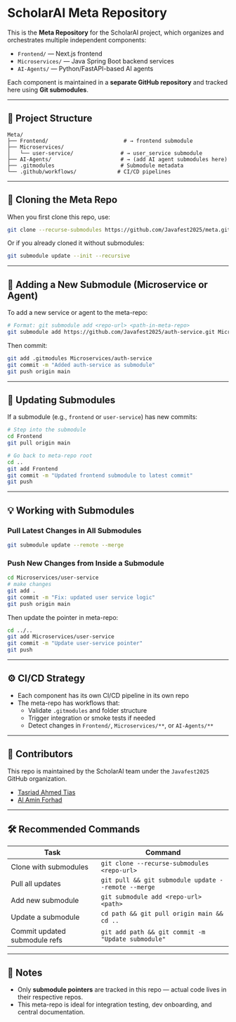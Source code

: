 # ScholarAI Meta Repository

This is the **Meta Repository** for the ScholarAI project, which organizes and orchestrates multiple independent components:

- `Frontend/` — Next.js frontend
- `Microservices/` — Java Spring Boot backend services
- `AI-Agents/` — Python/FastAPI-based AI agents

Each component is maintained in a **separate GitHub repository** and tracked here using **Git submodules**.

---

## 📁 Project Structure

```
Meta/
├── Frontend/                        # → frontend submodule
├── Microservices/
│   └── user-service/               # → user_service submodule
├── AI-Agents/                      # → (add AI agent submodules here)
├── .gitmodules                     # Submodule metadata
└── .github/workflows/             # CI/CD pipelines
```

---

## 🔧 Cloning the Meta Repo

When you first clone this repo, use:

```bash
git clone --recurse-submodules https://github.com/Javafest2025/meta.git
```

Or if you already cloned it without submodules:

```bash
git submodule update --init --recursive
```

---

## 🚀 Adding a New Submodule (Microservice or Agent)

To add a new service or agent to the meta-repo:

```bash
# Format: git submodule add <repo-url> <path-in-meta-repo>
git submodule add https://github.com/Javafest2025/auth-service.git Microservices/auth-service
```

Then commit:

```bash
git add .gitmodules Microservices/auth-service
git commit -m "Added auth-service as submodule"
git push origin main
```

---

## 🔁 Updating Submodules

If a submodule (e.g., `frontend` or `user-service`) has new commits:

```bash
# Step into the submodule
cd Frontend
git pull origin main

# Go back to meta-repo root
cd ..
git add Frontend
git commit -m "Updated frontend submodule to latest commit"
git push
```

---

## 💡 Working with Submodules

### Pull Latest Changes in All Submodules

```bash
git submodule update --remote --merge
```

### Push New Changes from Inside a Submodule

```bash
cd Microservices/user-service
# make changes
git add .
git commit -m "Fix: updated user service logic"
git push origin main
```

Then update the pointer in meta-repo:

```bash
cd ../..
git add Microservices/user-service
git commit -m "Update user-service pointer"
git push
```

---

## ⚙️ CI/CD Strategy

- Each component has its own CI/CD pipeline in its own repo
- The meta-repo has workflows that:
  - Validate `.gitmodules` and folder structure
  - Trigger integration or smoke tests if needed
  - Detect changes in `Frontend/`, `Microservices/**`, or `AI-Agents/**`

---

## 👥 Contributors

This repo is maintained by the ScholarAI team under the `Javafest2025` GitHub organization.

- [Tasriad Ahmed Tias](https://github.com/Tasriad)
- [Al Amin Forhad](https://github.com/your-partner)

---

## 🛠 Recommended Commands

| Task                            | Command                                                 |
|---------------------------------|----------------------------------------------------------|
| Clone with submodules           | `git clone --recurse-submodules <repo-url>`             |
| Pull all updates                | `git pull && git submodule update --remote --merge`     |
| Add new submodule               | `git submodule add <repo-url> <path>`                   |
| Update a submodule              | `cd path && git pull origin main && cd ..`              |
| Commit updated submodule refs  | `git add path && git commit -m "Update submodule"`      |

---

## 📌 Notes

- Only **submodule pointers** are tracked in this repo — actual code lives in their respective repos.
- This meta-repo is ideal for integration testing, dev onboarding, and central documentation.
